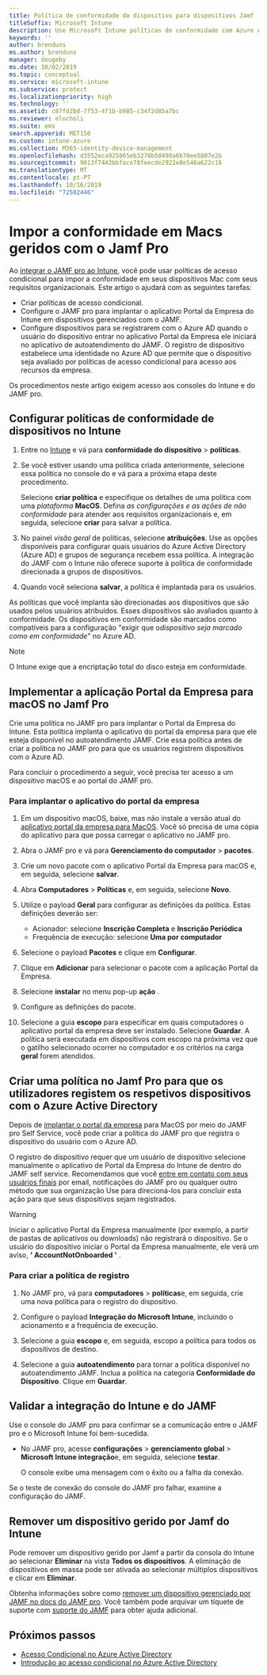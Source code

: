 ```yaml
---
title: Política de conformidade do dispositivo para dispositivos Jamf
titleSuffix: Microsoft Intune
description: Use Microsoft Intune políticas de conformidade com Azure Active Directory acesso condicional para ajudar a proteger dispositivos gerenciados por JAMF.
keywords: ''
author: brenduns
ms.author: brenduns
manager: dougeby
ms.date: 10/02/2019
ms.topic: conceptual
ms.service: microsoft-intune
ms.subservice: protect
ms.localizationpriority: high
ms.technology: ''
ms.assetid: c87fd2bd-7f53-4f1b-b985-c34f2d85a7bc
ms.reviewer: elocholi
ms.suite: ems
search.appverid: MET150
ms.custom: intune-azure
ms.collection: M365-identity-device-management
ms.openlocfilehash: d3552eca925865eb3278b50490a6b70ee5807e2b
ms.sourcegitcommit: 9013f7442bbface78feecde2922e8e546a622c16
ms.translationtype: MT
ms.contentlocale: pt-PT
ms.lasthandoff: 10/16/2019
ms.locfileid: "72502446"
---
```

# <a name="enforce-compliance-on-macs-managed-with-jamf-pro"></a>Impor a conformidade em Macs geridos com o Jamf Pro

Ao [integrar o JAMF pro ao Intune](conditional-access-integrate-jamf.md), você pode usar políticas de acesso condicional para impor a conformidade em seus dispositivos Mac com seus requisitos organizacionais.  Este artigo o ajudará com as seguintes tarefas:  

- Criar políticas de acesso condicional.
- Configure o JAMF pro para implantar o aplicativo Portal da Empresa do Intune em dispositivos gerenciados com o JAMF.
- Configure dispositivos para se registrarem com o Azure AD quando o usuário do dispositivo entrar no aplicativo Portal da Empresa ele iniciará no aplicativo de autoatendimento do JAMF. O registro de dispositivo estabelece uma identidade no Azure AD que permite que o dispositivo seja avaliado por políticas de acesso condicional para acesso aos recursos da empresa.  
 
Os procedimentos neste artigo exigem acesso aos consoles do Intune e do JAMF pro.

## <a name="set-up-device-compliance-policies-in-intune"></a>Configurar políticas de conformidade de dispositivos no Intune

1. Entre no [Intune](https://go.microsoft.com/fwlink/?linkid=2090973) e vá para **conformidade do dispositivo** > **políticas**. 
2. Se você estiver usando uma política criada anteriormente, selecione essa política no console do e vá para a próxima etapa deste procedimento.  
   
   Selecione **criar política** e especifique os detalhes de uma política com uma *plataforma* **MacOS**. Defina *as configurações e as* *ações de não conformidade* para atender aos requisitos organizacionais e, em seguida, selecione **criar** para salvar a política.

3. No painel *visão geral* de políticas, selecione **atribuições**. Use as opções disponíveis para configurar quais usuários do Azure Active Directory (Azure AD) e grupos de segurança recebem essa política. A integração do JAMF com o Intune não oferece suporte à política de conformidade direcionada a grupos de dispositivos. 

4. Quando você seleciona **salvar**, a política é implantada para os usuários.  

As políticas que você implanta são direcionadas aos dispositivos que são usados pelos usuários atribuídos. Esses dispositivos são avaliados quanto à conformidade. Os dispositivos em conformidade são marcados como compatíveis para a configuração "exigir que o*dispositivo seja marcado como em conformidade*" no Azure AD.  

> [!NOTE]
> O Intune exige que a encriptação total do disco esteja em conformidade.

## <a name="deploy-the-company-portal-app-for-macos-in-jamf-pro"></a>Implementar a aplicação Portal da Empresa para macOS no Jamf Pro

Crie uma política no JAMF pro para implantar o Portal da Empresa do Intune. Esta política implanta o aplicativo do portal da empresa para que ele esteja disponível no autoatendimento JAMF. Crie essa política antes de criar a política no JAMF pro para que os usuários registrem dispositivos com o Azure AD.  

Para concluir o procedimento a seguir, você precisa ter acesso a um dispositivo macOS e ao portal do JAMF pro. 

### <a name="to-deploy-the-company-portal-app"></a>Para implantar o aplicativo do portal da empresa  

1. Em um dispositivo macOS, baixe, mas não instale a versão atual do [aplicativo portal da empresa para MacOS](https://go.microsoft.com/fwlink/?linkid=862280). Você só precisa de uma cópia do aplicativo para que possa carregar o aplicativo no JAMF pro.  

2. Abra o JAMF pro e vá para **Gerenciamento do computador** > **pacotes**.

3. Crie um novo pacote com o aplicativo Portal da Empresa para macOS e, em seguida, selecione **salvar**.

4. Abra **Computadores** > **Políticas** e, em seguida, selecione **Novo**.

5. Utilize o payload **Geral** para configurar as definições da política. Estas definições deverão ser:
   - Acionador: selecione **Inscrição Completa** e **Inscrição Periódica**
   - Frequência de execução: selecione **Uma por computador**

6. Selecione o payload **Pacotes** e clique em **Configurar**.

7. Clique em **Adicionar** para selecionar o pacote com a aplicação Portal da Empresa.

8. Selecione **instalar** no menu pop-up **ação** .
9. Configure as definições do pacote.

10. Selecione a guia **escopo** para especificar em quais computadores o aplicativo portal da empresa deve ser instalado. Selecione **Guardar**. A política será executada em dispositivos com escopo na próxima vez que o gatilho selecionado ocorrer no computador e os critérios na carga **geral** forem atendidos.

## <a name="create-a-policy-in-jamf-pro-to-have-users-register-their-devices-with-azure-active-directory"></a>Criar uma política no Jamf Pro para que os utilizadores registem os respetivos dispositivos com o Azure Active Directory  

Depois de [implantar o portal da empresa](conditional-access-assign-jamf.md#deploy-the-company-portal-app-for-macos-in-jamf-pro) para MacOS por meio do JAMF pro Self Service, você pode criar a política do JAMF pro que registra o dispositivo do usuário com o Azure AD. 

O registro de dispositivo requer que um usuário de dispositivo selecione manualmente o aplicativo de Portal da Empresa do Intune de dentro do JAMF self service. Recomendamos que você [entre em contato com seus usuários finais](../fundamentals/end-user-educate.md) por email, notificações do JAMF pro ou qualquer outro método que sua organização Use para direcioná-los para concluir esta ação para que seus dispositivos sejam registrados. 

> [!WARNING]
> Iniciar o aplicativo Portal da Empresa manualmente (por exemplo, a partir de pastas de aplicativos ou downloads) não registrará o dispositivo. Se o usuário do dispositivo iniciar o Portal da Empresa manualmente, ele verá um aviso, **' AccountNotOnboarded '** .

### <a name="to-create-the-registration-policy"></a>Para criar a política de registro  

1. No JAMF pro, vá para **computadores** > **políticas**e, em seguida, crie uma nova política para o registro do dispositivo.

2. Configure o payload **Integração do Microsoft Intune**, incluindo o acionamento e a frequência de execução.

3. Selecione a guia **escopo** e, em seguida, escopo a política para todos os dispositivos de destino.

4. Selecione a guia **autoatendimento** para tornar a política disponível no autoatendimento JAMF. Inclua a política na categoria **Conformidade do Dispositivo**. Clique em **Guardar**.

## <a name="validate-intune-and-jamf-integration"></a>Validar a integração do Intune e do JAMF  

Use o console do JAMF pro para confirmar se a comunicação entre o JAMF pro e o Microsoft Intune foi bem-sucedida. 

- No JAMF pro, acesse **configurações** > **gerenciamento global** > **Microsoft Intune integração**e, em seguida, selecione **testar**. 

    O console exibe uma mensagem com o êxito ou a falha da conexão.  

Se o teste de conexão do console do JAMF pro falhar, examine a configuração do JAMF. 


## <a name="removing-a-jamf-managed-device-from-intune"></a>Remover um dispositivo gerido por Jamf do Intune

Pode remover um dispositivo gerido por Jamf a partir da consola do Intune ao selecionar **Eliminar** na vista **Todos os dispositivos**. A eliminação de dispositivos em massa pode ser ativada ao selecionar múltiplos dispositivos e clicar em **Eliminar**.

Obtenha informações sobre como [remover um dispositivo gerenciado por JAMF no docs do JAMF pro](https://www.jamf.com/jamf-nation/articles/80/unmanaging-computers-while-preserving-their-inventory-information). Você também pode arquivar um tíquete de suporte com [suporte do JAMF](https://www.jamf.com/support/) para obter ajuda adicional. 

## <a name="next-steps"></a>Próximos passos

- [Acesso Condicional no Azure Active Directory](https://docs.microsoft.com/azure/active-directory/active-directory-conditional-access-azure-portal)
- [Introdução ao acesso condicional no Azure Active Directory](https://docs.microsoft.com/azure/active-directory/active-directory-conditional-access-azure-portal-get-started)
